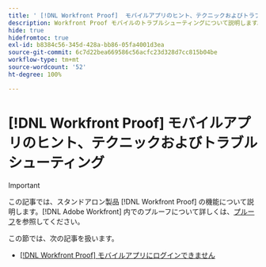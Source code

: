 ```yaml
---
title: ' [!DNL Workfront Proof]  モバイルアプリのヒント、テクニックおよびトラブルシューティング'
description: Workfront Proof モバイルのトラブルシューティングについて説明します。
hide: true
hidefromtoc: true
exl-id: b8384c56-345d-428a-bb86-05fa4001d3ea
source-git-commit: 6c7d22bea669586c56acfc23d328d7cc815b04be
workflow-type: tm+mt
source-wordcount: '52'
ht-degree: 100%

---
```


# [!DNL Workfront Proof] モバイルアプリのヒント、テクニックおよびトラブルシューティング

>[!IMPORTANT]
>
>この記事では、スタンドアロン製品 [!DNL Workfront Proof] の機能について説明します。[!DNL Adobe Workfront] 内でのプルーフについて詳しくは、[プルーフ](../../../review-and-approve-work/proofing/proofing.md)を参照してください。

この節では、次の記事を扱います。

* [ [!DNL Workfront Proof]  モバイルアプリにログインできません](../../../workfront-proof/wp-mobile/tips-tricks-and-troubleshooting/unable-to-log-in.md)
